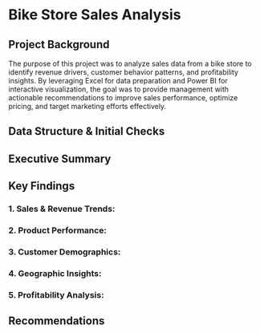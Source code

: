 # Bike Store Sales Analysis
## Project Background
The purpose of this project was to analyze sales data from a bike store to identify revenue drivers, customer behavior patterns, and profitability insights. By leveraging Excel for data preparation and Power BI for interactive visualization, the goal was to provide management with actionable recommendations to improve sales performance, optimize pricing, and target marketing efforts effectively.
## Data Structure & Initial Checks
## Executive Summary
## Key Findings
### 1. Sales & Revenue Trends:
### 2. Product Performance:
### 3. Customer Demographics:
### 4. Geographic Insights:
### 5. Profitability Analysis:
## Recommendations
